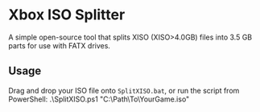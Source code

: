 # Xbox ISO Splitter

A simple open-source tool that splits XISO (XISO>4.0GB) files into 3.5 GB parts for use with FATX drives.

## Usage
Drag and drop your ISO file onto `SplitXISO.bat`, or run the script from PowerShell:
.\SplitXISO.ps1 "C:\Path\To\YourGame.iso"